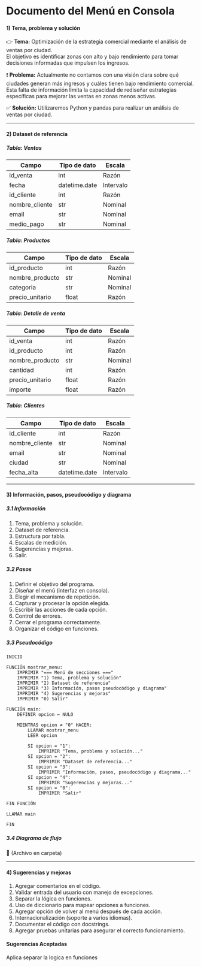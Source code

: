 
# Documento del Menú en Consola

#### 1) Tema, problema y solución
👉 **Tema:** Optimización de la estrategia comercial mediante el análisis de ventas por ciudad.  
El objetivo es identificar zonas con alto y bajo rendimiento para tomar decisiones informadas que impulsen los ingresos.  

❗ **Problema:** Actualmente no contamos con una visión clara sobre qué ciudades generan más ingresos y cuáles tienen bajo rendimiento comercial.  
Esta falta de información limita la capacidad de rediseñar estrategias específicas para mejorar las ventas en zonas menos activas.  

✅ **Solución:** Utilizaremos Python y pandas para realizar un análisis de ventas por ciudad.  

---

#### 2) Dataset de referencia

##### Tabla: Ventas
| Campo          | Tipo de dato   | Escala    |
|----------------|----------------|-----------|
| id_venta       | int            | Razón     |
| fecha          | datetime.date  | Intervalo |
| id_cliente     | int            | Razón     |
| nombre_cliente | str            | Nominal   |
| email          | str            | Nominal   |
| medio_pago     | str            | Nominal   |

##### Tabla: Productos
| Campo           | Tipo de dato | Escala   |
|-----------------|--------------|----------|
| id_producto     | int          | Razón    |
| nombre_producto | str          | Nominal  |
| categoria       | str          | Nominal  |
| precio_unitario | float        | Razón    |

##### Tabla: Detalle de venta
| Campo           | Tipo de dato | Escala   |
|-----------------|--------------|----------|
| id_venta        | int          | Razón    |
| id_producto     | int          | Razón    |
| nombre_producto | str          | Nominal  |
| cantidad        | int          | Razón    |
| precio_unitario | float        | Razón    |
| importe         | float        | Razón    |

##### Tabla: Clientes
| Campo          | Tipo de dato   | Escala    |
|----------------|----------------|-----------|
| id_cliente     | int            | Razón     |
| nombre_cliente | str            | Nominal   |
| email          | str            | Nominal   |
| ciudad         | str            | Nominal   |
| fecha_alta     | datetime.date  | Intervalo |

---

#### 3) Información, pasos, pseudocódigo y diagrama

##### 3.1 Información
1. Tema, problema y solución.  
2. Dataset de referencia.  
3. Estructura por tabla.  
4. Escalas de medición.  
5. Sugerencias y mejoras.  
6. Salir.  

##### 3.2 Pasos
1. Definir el objetivo del programa.  
2. Diseñar el menú (interfaz en consola).  
3. Elegir el mecanismo de repetición.  
4. Capturar y procesar la opción elegida.  
5. Escribir las acciones de cada opción.  
6. Control de errores.  
7. Cerrar el programa correctamente.  
8. Organizar el código en funciones.  

##### 3.3 Pseudocódigo
```
INICIO

FUNCIÓN mostrar_menu:
    IMPRIMIR "=== Menú de secciones ==="
    IMPRIMIR "1) Tema, problema y solución"
    IMPRIMIR "2) Dataset de referencia"
    IMPRIMIR "3) Información, pasos pseudocódigo y diagrama"
    IMPRIMIR "4) Sugerencias y mejoras"
    IMPRIMIR "0) Salir"

FUNCIÓN main:
    DEFINIR opcion ← NULO

    MIENTRAS opcion ≠ "0" HACER:
        LLAMAR mostrar_menu
        LEER opcion

        SI opcion = "1":
            IMPRIMIR "Tema, problema y solución..."
        SI opcion = "2":
            IMPRIMIR "Dataset de referencia..."
        SI opcion = "3":
            IMPRIMIR "Información, pasos, pseudocódigo y diagrama..."
        SI opcion = "4":
            IMPRIMIR "Sugerencias y mejoras..."
        SI opcion = "0":
            IMPRIMIR "Salir"

FIN FUNCIÓN

LLAMAR main

FIN
```

##### 3.4 Diagrama de flujo
📂 (Archivo en carpeta)

---

#### 4) Sugerencias y mejoras
1. Agregar comentarios en el código.  
2. Validar entrada del usuario con manejo de excepciones.  
3. Separar la lógica en funciones.  
4. Uso de diccionario para mapear opciones a funciones.  
5. Agregar opción de volver al menú después de cada acción.  
6. Internacionalización (soporte a varios idiomas).  
7. Documentar el código con docstrings.  
8. Agregar pruebas unitarias para asegurar el correcto funcionamiento. 
#### Sugerencias Aceptadas
Aplica separar la logica en funciones 
